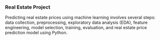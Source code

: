 ### Real Estate Project
Predicting real estate prices using machine learning involves several steps: data collection, preprocessing, exploratory data analysis (EDA), feature engineering, model selection, training, evaluation, and real estate price prediction model using Python.
